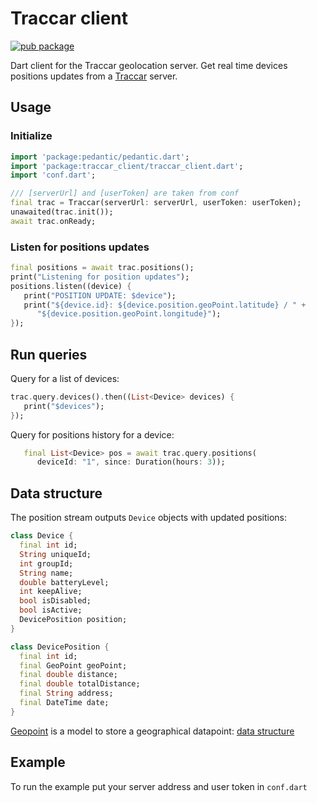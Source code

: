 # Traccar client

[![pub package](https://img.shields.io/pub/v/traccar_client.svg)](https://pub.dartlang.org/packages/traccar_client)

Dart client for the Traccar geolocation server. Get real time devices positions updates from a
[Traccar](http://traccar.org/) server.

## Usage

### Initialize

   ```dart
   import 'package:pedantic/pedantic.dart';
   import 'package:traccar_client/traccar_client.dart';
   import 'conf.dart';

   /// [serverUrl] and [userToken] are taken from conf
   final trac = Traccar(serverUrl: serverUrl, userToken: userToken);
   unawaited(trac.init());
   await trac.onReady;
   ```

### Listen for positions updates

   ```dart
   final positions = await trac.positions();
   print("Listening for position updates");
   positions.listen((device) {
      print("POSITION UPDATE: $device");
      print("${device.id}: ${device.position.geoPoint.latitude} / " +
         "${device.position.geoPoint.longitude}");
   });
   ```

## Run queries

Query for a list of devices:

   ```dart
   trac.query.devices().then((List<Device> devices) {
      print("$devices");
   });
   ```

Query for positions history for a device:

```dart
   final List<Device> pos = await trac.query.positions(
      deviceId: "1", since: Duration(hours: 3));
   ```

## Data structure

The position stream outputs `Device` objects with updated positions:

   ```dart
   class Device {
     final int id;
     String uniqueId;
     int groupId;
     String name;
     double batteryLevel;
     int keepAlive;
     bool isDisabled;
     bool isActive;
     DevicePosition position;
   }

   class DevicePosition {
     final int id;
     final GeoPoint geoPoint;
     final double distance;
     final double totalDistance;
     final String address;
     final DateTime date;
   }
   ```

[Geopoint](https://github.com/synw/geopoint) is a model to store a geographical datapoint: [data structure](https://github.com/synw/geopoint#geopoint-1)

## Example

To run the example put your server address and user token in `conf.dart`
